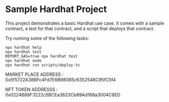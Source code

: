 # Sample Hardhat Project

This project demonstrates a basic Hardhat use case. It comes with a sample contract, a test for that contract, and a script that deploys that contract.

Try running some of the following tasks:

```shell
npx hardhat help
npx hardhat test
REPORT_GAS=true npx hardhat test
npx hardhat node
npx hardhat run scripts/deploy.ts
```

MARKET PLACE ADDRESS
: 0x5f5722A38BFc4Fd7E6B98085c6352548C95fC5f4

NFT
TOKEN ADDRESSS
: 0x0224B88F3222c5BCEa3623Cb89Ad188a3004C8ED
